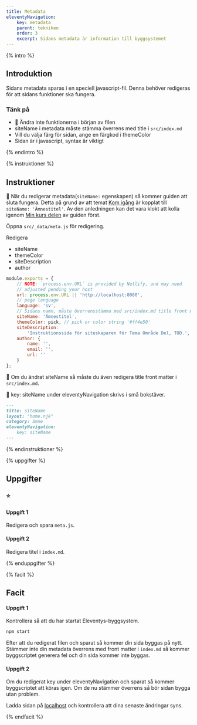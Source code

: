 ```yaml
---
title: Metadata
eleventyNavigation:
    key: metadata
    parent: tekniken
    order: 3
    excerpt: Sidans metadata är information till byggsystemet
---
```

{% intro %}

## Introduktion

Sidans metadata sparas i en speciell javascript-fil. Denna behöver redigeras för
att sidans funktioner ska fungera.

### Tänk på
- 🛑 Ändra inte funktionerna i början av filen
- siteName i metadata måste stämma överrens med title i ```src/index.md```
- Vill du välja färg för sidan, ange en färgkod i themeColor
- Sidan är i javascript, syntax är viktigt

{% endintro %}

{% instruktioner %}

## Instruktioner

🛑 När du redigerar metadata(```siteName:``` egenskapen) så kommer guiden att sluta fungera.
Detta på grund av att temat [Kom igång](/kom-igang/kom-igang.html) är kopplat till ```siteName: 'Ämnestitel'```. 
Av den anledningen kan det vara klokt att kolla igenom 
[Min kurs delen](../min-kurs/min-kurs.html) av guiden först.

Öppna ```src/_data/meta.js``` för redigering.

Redigera
- siteName
- themeColor
- siteDescription
- author

```js
module.exports = {
    // NOTE: `process.env.URL` is provided by Netlify, and may need
    // adjusted pending your host
    url: process.env.URL || 'http://localhost:8080',
    // page language
    language: 'sv',
    // Sidans namn, måste överrensstämma med src/index.md title front matter
    siteName: 'Ämnestitel',
    themeColor: pick, // pick or color string '#ff4e50'
    siteDescription:
        'Instruktionssida för siteskaparen för Tema Område Del, TOD.',
    author: {
        name: '',
        email: '',
        url: ''
    }
};
```

🛑 Om du ändrat siteName så måste du även redigera title front matter i ```src/index.md```.

🛑 key: siteName under eleventyNavigation skrivs i små bokstäver.

```md
---
title: siteName
layout: "home.njk"
category: ämne
eleventyNavigation:
    key: siteName
---
```

{% endinstruktioner %}

{% uppgifter %}

## Uppgifter
### ⭐
#### Uppgift 1

Redigera och spara ```meta.js```.

#### Uppgift 2

Redigera titel i ```index.md```.

{% enduppgifter %}

{% facit %}

## Facit

#### Uppgift 1

Kontrollera så att du har startat Eleventys-byggsystem.

```bash
npm start
```
Efter att du redigerat filen och sparat så kommer din sida byggas på nytt.
Stämmer inte din metadata överrens med front matter i ```index.md``` så kommer byggscriptet
generera fel och din sida kommer inte byggas.

#### Uppgift 2

Om du redigerat key under eleventyNavigation och sparat så kommer byggscriptet 
att köras igen. Om de nu stämmer överrens så bör sidan bygga utan problem.

Ladda sidan på [localhost](http://localhost:8080) och kontrollera att dina 
senaste ändringar syns.

{% endfacit %}